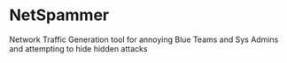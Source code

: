 # NetSpammer
Network Traffic Generation tool for annoying Blue Teams and Sys Admins and attempting to hide hidden attacks
